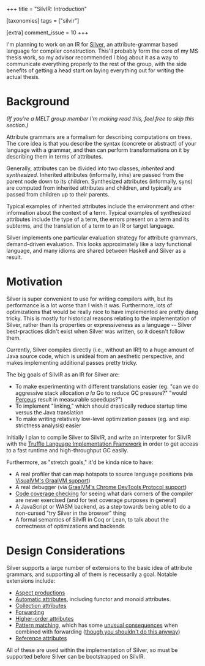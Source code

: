 +++
title = "SilvIR: Introduction"

[taxonomies]
tags = ["silvir"]

[extra]
comment_issue = 10
+++

I'm planning to work on an IR for [Silver](https://github.com/melt-umn/silver), an attribute-grammar based language for compiler construction.
This'll probably form the core of my MS thesis work, so my advisor recommended I blog about it as a way to communicate everything properly to the rest of the group, with the side benefits of getting a head start on laying everything out for writing the actual thesis.

# Background

*(If you're a MELT group member I'm making read this, feel free to skip this section.)*

Attribute grammars are a formalism for describing computations on trees.
The core idea is that you describe the syntax (concrete or abstract) of your language with a grammar, and then can perform transformations on it by describing them in terms of attributes.

Generally, attributes can be divided into two classes, *inherited* and *synthesized*.
Inherited attributes (informally, inhs) are passed from the parent node down to its children.
Synthesized attributes (informally, syns) are computed from inherited attributes and children, and typically are passed from children up to their parents.

Typical examples of inherited attributes include the environment and other information about the context of a term.
Typical examples of synthesized attributes include the type of a term, the errors present on a term and its subterms, and the translation of a term to an IR or target language.

Silver implements one particular evaluation strategy for attribute grammars, demand-driven evaluation.
This looks approximately like a lazy functional language, and many idioms are shared between Haskell and Silver as a result.

# Motivation

Silver is super convenient to use for writing compilers with, but its performance is a lot worse than I wish it was.
Furthermore, lots of optimizations that would be really nice to have implemented are pretty dang tricky.
This is mostly for historical reasons relating to the implementation of Silver, rather than its properties or expressiveness as a language -- Silver best-practices didn't exist when Silver was written, so it doesn't follow them.

Currently, Silver compiles directly (i.e., without an IR!) to a huge amount of Java source code, which is unideal from an aesthetic perspective, and makes implementing additional passes pretty tricky.

The big goals of SilvIR as an IR for Silver are:

- To make experimenting with different translations easier (eg. "can we do aggressive stack allocation *a la* Go to reduce GC pressure?" "would [Perceus](https://www.microsoft.com/en-us/research/uploads/prod/2020/11/perceus-tr-v1.pdf) result in measurable speedups?")
- To implement "linking," which should drastically reduce startup time versus the Java translation
- To make writing relatively low-level optimization passes (eg. and esp. strictness analysis) easier

Initially I plan to compile Silver to SilvIR, and write an interpreter for SilvIR with the [Truffle Language Implementation Framework](https://www.graalvm.org/graalvm-as-a-platform/language-implementation-framework/) in order to get access to a fast runtime and high-throughput GC easily.

Furthermore, as "stretch goals," it'd be kinda nice to have:

- A real profiler that can map hotspots to source language positions (via [VisualVM's GraalVM support](https://visualvm.github.io/graal.html))
- A real debugger (via [GraalVM's Chrome DevTools Protocol support](https://www.graalvm.org/tools/chrome-debugger/))
- [Code coverage checking](https://www.graalvm.org/tools/code-coverage/) for seeing what dark corners of the compiler are never exercised (and for test coverage purposes in general)
- A JavaScript or WASM backend, as a step towards being able to do a non-cursed "try Silver in the browser" thing
- A formal semantics of SilvIR in Coq or Lean, to talk about the correctness of optimizations and backends

# Design Considerations

Silver supports a large number of extensions to the basic idea of attribute grammars, and supporting all of them is necessarily a goal.
Notable extensions include:

- [Aspect productions](http://melt.cs.umn.edu/silver/concepts/aspects/)
- [Automatic attributes](http://melt.cs.umn.edu/silver/concepts/automatic-attributes/), including functor and monoid attributes.
- [Collection attributes](http://melt.cs.umn.edu/silver/concepts/collections/)
- [Forwarding](http://melt.cs.umn.edu/silver/ref/stmt/forwarding/)
- [Higher-order attributes](http://melt.cs.umn.edu/silver/concepts/decorated-vs-undecorated/#higher-order-undecorated)
- [Pattern matching](http://melt.cs.umn.edu/silver/ref/expr/pattern-matching/), which has some [unusual consequences](https://github.com/melt-umn/silver/issues/387) when combined with forwarding ([though you shouldn't do this anyway](http://melt.cs.umn.edu/silver/concepts/interference/#patterns-arent-exceptions))
- [Reference attributes](http://melt.cs.umn.edu/silver/concepts/decorated-vs-undecorated/#reference-decorated)

All of these are used within the implementation of Silver, so must be supported before Silver can be bootstrapped on SilvIR.
